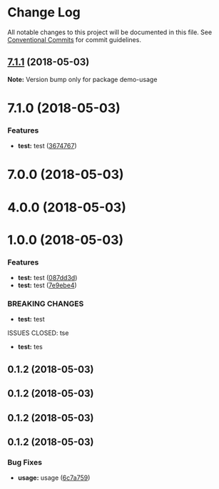 # Change Log

All notable changes to this project will be documented in this file.
See [Conventional Commits](https://conventionalcommits.org) for commit guidelines.

<a name="7.1.1"></a>
## [7.1.1](https://github.com/fruitCandy/semantic-versioning/compare/demo-usage@7.1.0...demo-usage@7.1.1) (2018-05-03)




**Note:** Version bump only for package demo-usage

<a name="7.1.0"></a>
# 7.1.0 (2018-05-03)


### Features

* **test:** test ([3674767](https://github.com/fruitCandy/semantic-versioning/commit/3674767))



<a name="7.0.0"></a>
# 7.0.0 (2018-05-03)



<a name="4.0.0"></a>
# 4.0.0 (2018-05-03)



<a name="1.0.0"></a>
# 1.0.0 (2018-05-03)


### Features

* **test:** test ([087dd3d](https://github.com/fruitCandy/semantic-versioning/commit/087dd3d))
* **test:** test ([7e9ebe4](https://github.com/fruitCandy/semantic-versioning/commit/7e9ebe4))


### BREAKING CHANGES

* **test:** test

ISSUES CLOSED: tse
* **test:** tes



<a name="0.1.2"></a>
## 0.1.2 (2018-05-03)



<a name="0.1.2"></a>
## 0.1.2 (2018-05-03)



<a name="0.1.2"></a>
## 0.1.2 (2018-05-03)



<a name="0.1.2"></a>
## 0.1.2 (2018-05-03)


### Bug Fixes

* **usage:** usage ([6c7a759](https://github.com/fruitCandy/semantic-versioning/commit/6c7a759))
